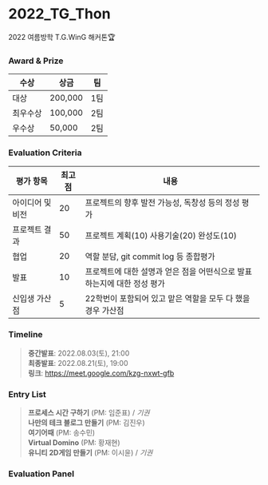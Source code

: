# 2022_TG_Thon
2022 여름방학 T.G.WinG 해커톤🏆

### Award & Prize
| 수상 | 상금 | 팀 |
| --- | --- | --- |
| 대상 | 200,000 | 1팀 |
| 최우수상 | 100,000 | 2팀 |
| 우수상 | 50,000 | 2팀 |

### Evaluation Criteria
| 평가 항목 | 최고점 | 내용 |
| --- | --- | --- |
| 아이디어 및 비전 | 20 | 프로젝트의 향후 발전 가능성, 독창성 등의 정성 평가 |
| 프로젝트 결과 | 50 | 프로젝트 계획(10) 사용기술(20) 완성도(10) |
| 협업 | 20 | 역할 분담, git commit log 등 종합평가 |
| 발표 | 10 | 프로젝트에 대한 설명과 얻은 점을 어떤식으로 발표하는지에 대한 정성 평가 |
| 신입생 가산점 | 5 | 22학번이 포함되어 있고 맡은 역할을 모두 다 했을 경우 가산점 |

### Timeline
> **중간발표**: 2022.08.03(토), 21:00  
> **최종발표**: 2022.08.21(토), 19:00  
> **링크**: https://meet.google.com/kzg-nxwt-gfb  


### Entry List

> **프로세스 시간 구하기** (PM: 임준표) / *기권*  
> **나만의 테크 블로그 만들기** (PM: 김진우)  
> **여기어때** (PM: 송수민)  
> **Virtual Domino** (PM: 황재현)  
> **유니티 2D게임 만들기** (PM: 이시윤) / *기권*  



### Evaluation Panel

